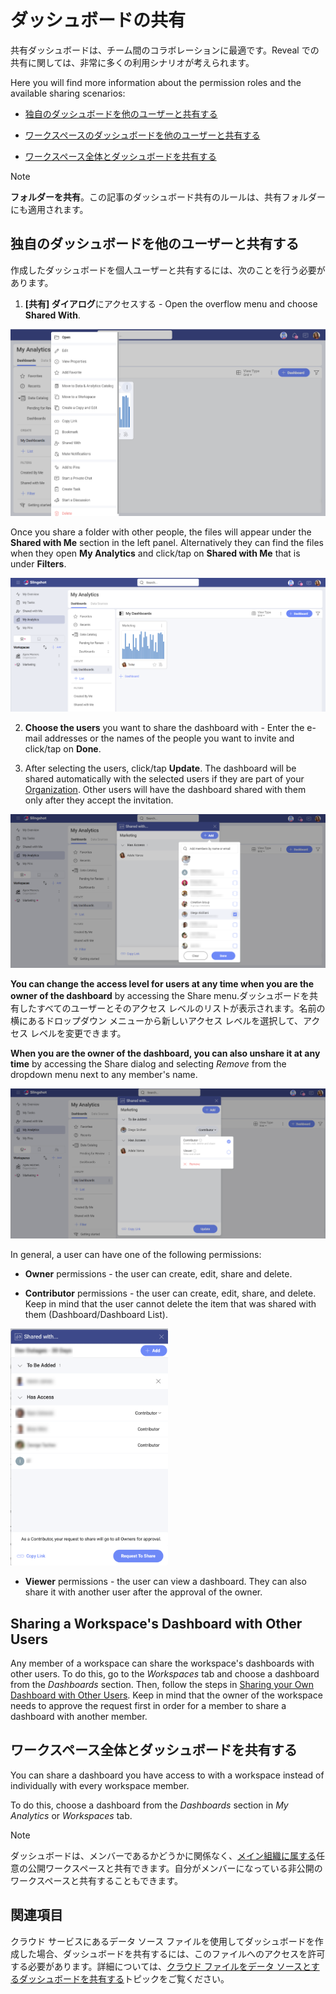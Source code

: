 # ダッシュボードの共有

共有ダッシュボードは、チーム間のコラボレーションに最適です。Reveal での共有に関しては、非常に多くの利用シナリオが考えられます。

Here you will find more information about the permission roles and the available sharing scenarios:

  - [独自のダッシュボードを他のユーザーと共有する](#sharing-dashboards-users)

  - [ワークスペースのダッシュボードを他のユーザーと共有する](#sharing-workspace-dashboard)

  - [ワークスペース全体とダッシュボードを共有する](#sharing-dashboard-with-workspace)

> [!NOTE]
> **フォルダーを共有**。この記事のダッシュボード共有のルールは、共有フォルダーにも適用されます。

<a name='sharing-dashboards-users'></a>
## 独自のダッシュボードを他のユーザーと共有する

作成したダッシュボードを個人ユーザーと共有するには、次のことを行う必要があります。

1.  **[共有] ダイアログ**にアクセスする - Open the overflow menu and choose **Shared With**.


  <img src="images/shared-with-button.png" alt="Accessing the sharing dialog of a dashboard" class="responsive-img"/>

  Once you share a folder with other people, the files will appear under the **Shared with Me** section in the left panel. Alternatively they can find the files when they open **My Analytics** and click/tap on **Shared with Me** that is under **Filters**.

  <img src="images/shared-with-me-section.png" alt="Finding the Shared with Me option in different sections" class="responsive-img"/>

<a name='access-permissions'></a>

2.  **Choose the users** you want to share the dashboard with - Enter the e-mail addresses or the names of the people you want to invite and click/tap on **Done**.

3.  After selecting the users, click/tap **Update**. The dashboard will be shared automatically with the selected users if they are part of your [Organization](~/jp/workspaces/overview.html#organization-workspace). Other users will have the dashboard shared with them only after they accept the invitation.

  <img src="images/add-users-sharing-dashboards.png" alt="Choosing with whom to share a dashboard" class="responsive-img"/>

**You can change the access level for users at any time when you are the owner of the dashboard** by accessing
the Share menu.ダッシュボードを共有したすべてのユーザーとそのアクセス レベルのリストが表示されます。名前の横にあるドロップダウン メニューから新しいアクセス レベルを選択して、アクセス レベルを変更できます。

**When you are the owner of the dashboard, you can also unshare it at any time** by accessing the Share dialog and selecting *Remove* from the dropdown menu next to any member's name.

<img src="images/shared-with-remove-option.png" alt="Remove sharing button" class="responsive-img"/>

In general, a user can have one of the following permissions:

  - **Owner** permissions - the user can create, edit, share and delete.

  - **Contributor** permissions - the user can create, edit, share, and delete. Keep in mind that the user cannot delete the item that was shared with them (Dashboard/Dashboard List).

   <img src="images/request-to-share-button.png" alt="Sending a request to the owner in order to share a dashboard" width="50%" class="responsive-img"/>

  - **Viewer** permissions - the user can view a dashboard. They can also share it with another user after the approval of the owner.

<a name='sharing-workspace-dashboard'></a>
## Sharing a Workspace's Dashboard with Other Users

Any member of a workspace can share the workspace's dashboards with other users. To do this, go to the *Workspaces* tab and choose a dashboard from the *Dashboards* section. Then, follow the steps in [Sharing your Own Dashboard with Other Users](#sharing-dashboards-users). Keep in mind that the owner of the workspace needs to approve the request first in order for a member to share a dashboard with another member.

<a name='sharing-dashboard-with-workspace'></a>
## ワークスペース全体とダッシュボードを共有する

You can share a dashboard you have access to with a workspace instead of individually with every workspace member.

To do this, choose a dashboard from the *Dashboards* section in *My Analytics* or *Workspaces* tab.

>[!NOTE]
>ダッシュボードは、メンバーであるかどうかに関係なく、[メイン組織に属する](~/jp/workspaces/overview.html#organization-workspace)任意の公開ワークスペースと共有できます。自分がメンバーになっている非公開のワークスペースと共有することもできます。

## 関連項目

クラウド サービスにあるデータ ソース ファイルを使用してダッシュボードを作成した場合、ダッシュボードを共有するには、このファイルへのアクセスを許可する必要があります。詳細については、[クラウド ファイルをデータ ソースとするダッシュボードを共有する](sharing-dashboards-datasource-files-cloud-provider.html)トピックをご覧ください。
